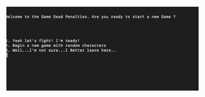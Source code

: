 <a href="http://fvcproductions.com"><img src="https://github.com/Nicotrz/DeadPenalties/blob/master/Capture%20d’écran%202019-11-20%20à%2020.23.58.png?raw=true" title="Dead Penalties" alt="Nicotrz"></a>
<!-- [![FVCproductions](https://github.com/Nicotrz/DeadPenalties/blob/master/Capture%20d’écran%202019-11-20%20à%2020.23.58.png?raw=true)](https://github.com/Nicotrz) -->
